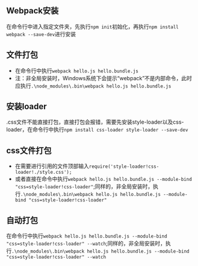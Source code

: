 <h2>Webpack安装</h2>

在命令行中进入指定文件夹，先执行`npm init`初始化，再执行`npm install webpack --save-dev`进行安装

<h2>文件打包</h2>

* 在命令行中执行`webpack hello.js hello.bundle.js`
* 注：非全局安装时，Windows系统下会提示“webpack”不是内部命令，此时应执行`.\node_modules\.bin\webpack hello.js hello.bundle.js`

<h2>安装loader</h2>

.css文件不能直接打包，直接打包会报错，需要先安装style-loader以及css-loader，在命令行中执行`npm install css-loader style-loader --save-dev`

<h2>css文件打包</h2>

* 在需要进行引用的文件顶部输入`require('style-loader!css-loader!./style.css');`
* 或者直接在命令中执行`webpack hello.js hello.bundle.js --module-bind "css=style-loader!css-loader"`;同样的，非全局安装时，执行`.\node_modules\.bin\webpack hello.js hello.bundle.js --module-bind "css=style-loader!css-loader"`

<h2>自动打包</h2>

在命令行中执行`webpack hello.js hello.bundle.js --module-bind "css=style-loader!css-loader" --watch`;同样的，非全局安装时，执行`.\node_modules\.bin\webpack hello.js hello.bundle.js --module-bind "css=style-loader!css-loader" --watch`
